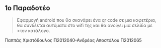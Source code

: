 ## 1ο Παραδοτέο

>Εφαρμογή android που θα σκανάρει ένα qr code σε μια καφετέρια, θα συνδέεται αυτόματα στο wifi της και θα ανοίγει μια σελίδα με >τον κατάλογο.

Παππάς Χριστόδουλος	Π2012040-Ανδρέας Αποστόλου Π2012065

